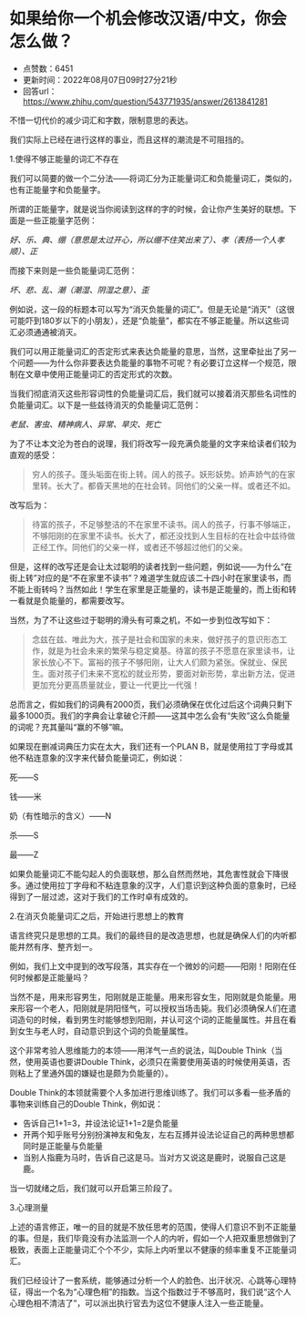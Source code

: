 # 如果给你一个机会修改汉语/中文，你会怎么做？
- 点赞数：6451
- 更新时间：2022年08月07日09时27分21秒
- 回答url：https://www.zhihu.com/question/543771935/answer/2613841281
<body>
 <p data-pid="60TGIG0q">不惜一切代价的减少词汇和字数，限制意思的表达。</p>
 <p data-pid="ZverAGyz">我们实际上已经在进行这样的事业，而且这样的潮流是不可阻挡的。</p>
 <p data-pid="tr258LIe">1.使得不够正能量的词汇不存在</p>
 <p data-pid="rU-kcCQx">我们可以简要的做一个二分法——将词汇分为正能量词汇和负能量词汇，类似的，也有正能量字和负能量字。</p>
 <p data-pid="BEESvGHA">所谓的正能量字，就是说当你阅读到这样的字的时候，会让你产生美好的联想。下面是一些正能量字范例：</p>
 <p data-pid="qRGcZ36J"><i>好、乐、典、绷（意思是太过开心，所以绷不住笑出来了）、孝（表扬一个人孝顺）、正</i></p>
 <p data-pid="xskDXuik">而接下来则是一些负能量词汇范例：</p>
 <p data-pid="2M4unLBW"><i>坏、悲、乱、潮（潮湿、阴湿之意）、歪</i></p>
 <p data-pid="gF3NpNnz">例如说，这一段的标题本可以写为“消灭负能量的词汇”。但是无论是“消灭”（这很可能吓到180岁以下的小朋友），还是“负能量”，都实在不够正能量。所以这些词汇必须通通被消灭。</p>
 <p data-pid="-OdMG1Eg">我们可以用正能量词汇的否定形式来表达负能量的意思，当然，这里牵扯出了另一个问题——为什么你非要表达负能量的事物不可呢？有必要订立这样一个规范，限制在文章中使用正能量词汇的否定形式的次数。</p>
 <p data-pid="B2r0_zsW">当我们彻底消灭这些形容词性的负能量词汇后，我们就可以接着消灭那些名词性的负能量词汇。以下是一些兹待消灭的负能量词汇范例：</p>
 <p data-pid="IuLY5Upe"><i>老鼠、害虫、精神病人、异常、旱灾、死亡</i></p>
 <p data-pid="GB0AWn3P">为了不让本文沦为苍白的说理，我们将改写一段充满负能量的文字来给读者们较为直观的感受：</p>
 <blockquote data-pid="jod12Bxh">
  穷人的孩子。蓬头垢面在街上转。阔人的孩子。妖形妖势。娇声娇气的在家里转。长大了。都昏天黑地的在社会转。同他们的父亲一样。或者还不如。
 </blockquote>
 <p data-pid="fbEujD6k">改写后为：</p>
 <blockquote data-pid="1nPzoK-9">
  待富的孩子，不足够整洁的不在家里不读书。阔人的孩子，行事不够端正，不够阳刚的在家里不读书。长大了，都还没找到人生目标的在社会中兹待做正经工作。同他们的父亲一样，或者还不够超过他们的父亲。
 </blockquote>
 <p data-pid="lQofr0i1">但是，这样的改写还是会让太过聪明的读者找到一些问题，例如说——为什么“在街上转”对应的是“不在家里不读书”？难道学生就应该二十四小时在家里读书，而不能上街转吗？当然如此！学生在家里是正能量的，读书是正能量的，而上街和转一看就是负能量的，都需要改写。</p>
 <p data-pid="ZfKYO-p3">当然，为了不让这些过于聪明的滑头有可乘之机，不如一步到位改写如下：</p>
 <blockquote data-pid="PI8EIRhp">
  念兹在兹、唯此为大，孩子是社会和国家的未来，做好孩子的意识形态工作，就是为社会未来的繁荣与稳定奠基。待富的孩子不愿意在家里读书，让家长放心不下。富裕的孩子不够阳刚，让大人们颇为紧张。保就业、保民生。面对孩子们未来不宽松的就业形势，要面对新形势，拿出新方法，促进更加充分更高质量就业，要让一代更比一代强！
 </blockquote>
 <p data-pid="_oDO33po">总而言之，假如我们的词典有2000页，我们必须确保在优化过后这个词典只剩下最多1000页。我们的字典会让拿破仑汗颜——这其中怎么会有“失败”这么负能量的词呢？充其量叫“赢的不够”嘛。</p>
 <p data-pid="qus5fWQz">如果现在删减词典压力实在太大，我们还有一个PLAN B，就是使用拉丁字母或其他不粘连意象的汉字来代替负能量词汇，例如说：</p>
 <p data-pid="VtiPseX-">死——S</p>
 <p data-pid="82U_6rGN">钱——米</p>
 <p data-pid="CS3g4Nm5">奶（有性暗示的含义）——N</p>
 <p data-pid="tEZonW8f">杀——S</p>
 <p data-pid="0so8oaAm">最——Z</p>
 <p data-pid="ZKUcqcyt">如果负能量词汇不能勾起人的负面联想，那么自然而然地，其危害性就会下降很多。通过使用拉丁字母和不粘连意象的汉字，人们意识到这种负面的意象时，已经得到了一层过滤，这对于我们的工作时卓有成效的。</p>
 <p data-pid="YbyjbgJm">2.在消灭负能量词汇之后，开始进行思想上的教育</p>
 <p data-pid="o8UprHbd">语言终究只是思想的工具。我们的最终目的是改造思想，也就是确保人们的内听都能井然有序、整齐划一。</p>
 <p data-pid="cv3WNakW">例如，我们上文中提到的改写段落，其实存在一个微妙的问题——阳刚！阳刚在任何时候都是正能量吗？</p>
 <p data-pid="27tZ6hdo">当然不是，用来形容男生，阳刚就是正能量。用来形容女生，阳刚就是负能量。用来形容一个老人，阳刚就是阴阳怪气，可以授权当场击毙。我们必须确保人们在遣词造句的时候，看到男生时能够想到阳刚，并认可这个词的正能量属性。并且在看到女生与老人时，自动意识到这个词的负能量属性。</p>
 <p data-pid="j5ys4HVP">这个非常考验人思维能力的本领——用洋气一点的说法，叫Double Think（当然，使用英语也要讲Double Think，必须只在需要使用英语的时候使用英语，否则粘上了里通外国的嫌疑也是颇为负能量的）。</p>
 <p data-pid="P9xOMYH5">Double Think的本领就需要个人多加进行思维训练了。我们可以多看一些矛盾的事物来训练自己的Double Think，例如说：</p>
 <ul>
  <li data-pid="4aaUJ5Rj">告诉自己1+1=3，并设法论证1+1=2是负能量</li>
  <li data-pid="jrRHkUlA">开两个知乎账号分别扮演神友和兔友，左右互搏并设法论证自己的两种思想都同时是正能量与负能量</li>
  <li data-pid="gcMMZhwJ">当别人指鹿为马时，告诉自己这是马。当对方又说这是鹿时，说服自己这是鹿。</li>
 </ul>
 <p data-pid="bT4PcFyD">当一切就绪之后，我们就可以开启第三阶段了。</p>
 <p data-pid="Fv7lQTQ3">3.心理测量</p>
 <p data-pid="7GmB_R6S">上述的语言修正，唯一的目的就是不放任思考的范围，使得人们意识不到不正能量的事。但是，我们毕竟没有办法监测一个人的内听，假如一个人把双重思想做到了极致，表面上正能量词汇个个不少，实际上内听里以不健康的频率重复不正能量词汇。</p>
 <p data-pid="09t47W9x">我们已经设计了一套系统，能够通过分析一个人的脸色、出汗状况、心跳等心理特征，得出一个名为“心理色相”的指数。当这个指数过于不够高时，我们说“这个人心理色相不清洁了”，可以派出执行官去为这位不健康人注入一些正能量。</p>
</body>